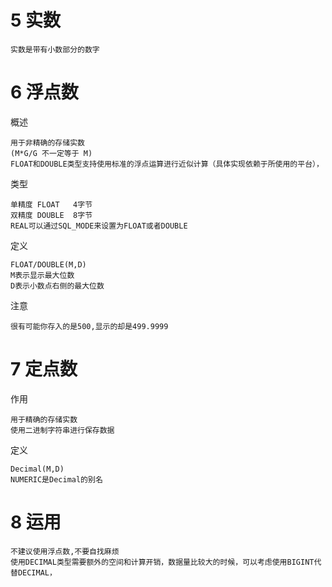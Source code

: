 


# 5 实数

    实数是带有小数部分的数字
    
    
# 6 浮点数

概述

    用于非精确的存储实数
    (M*G/G 不一定等于 M)
    FLOAT和DOUBLE类型支持使用标准的浮点运算进行近似计算（具体实现依赖于所使用的平台），
    
类型
    
    单精度 FLOAT   4字节
    双精度 DOUBLE  8字节
    REAL可以通过SQL_MODE来设置为FLOAT或者DOUBLE
    
定义
    
    FLOAT/DOUBLE(M,D)
    M表示显示最大位数
    D表示小数点右侧的最大位数
    
注意
    
    很有可能你存入的是500,显示的却是499.9999    

# 7 定点数

作用

    用于精确的存储实数
    使用二进制字符串进行保存数据

定义

    Decimal(M,D)
    NUMERIC是Decimal的别名
    
    
# 8 运用

    不建议使用浮点数,不要自找麻烦
    使用DECIMAL类型需要额外的空间和计算开销，数据量比较大的时候，可以考虑使用BIGINT代替DECIMAL，

    
